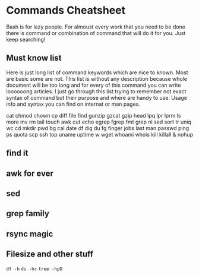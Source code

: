 # Commands Cheatsheet

Bash is for lazy people. For almoust every work that you need to be done there is command or combination of command that will do it for you. Just keep searching!

## Must know list

Here is just long list of command keywords which are nice to known. Most are basic some are not. This list is without any description because whole document will be too long and for every of this command you can write loooooong articles. I just go through this list trying to remember not exact syntax of command but their purpose and where are handy to use. Usage info and syntax you can find on internat or man pages.

cat chmod chown cp diff file find gunzip gzcat gzip head
lpq lpr lprm ls more mv rm tail touch awk cut echo egrep fgrep fmt grep nl sed sort
tr uniq wc cd mkdir pwd bg cal date df dig du fg finger jobs last
man passwd ping ps quota scp ssh top uname uptime
w wget whoami whois kill killall & nohup

## find it

## awk for ever

## sed

## grep family

## rsync magic

## Filesize and other stuff

`df -h` `du -hc` `tree -hpD`
